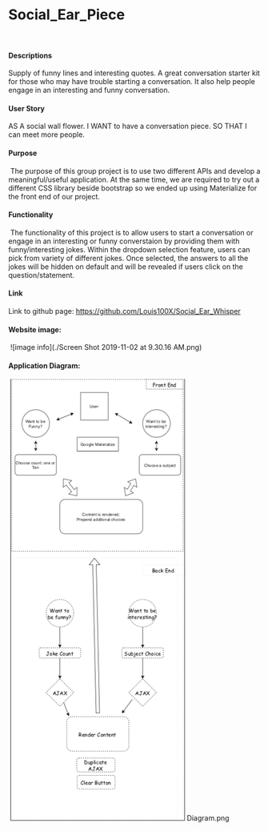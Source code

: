 # Social_Ear_Piece
​
#### Descriptions
Supply of funny lines and interesting quotes. A great conversation starter kit for those who may have trouble starting a conversation. It also help people engage in an interesting and funny conversation.
​
#### User Story
AS A social wall flower. I WANT to have a conversation piece. SO THAT I can meet more people.
​
#### Purpose
​
The purpose of this group project is to use two different APIs and develop a meaningful/useful application. At the same time, we are required to try out a different CSS library beside bootstrap so we ended up using Materialize for the front end of our project.
​
#### Functionality
​
The functionality of this project is to allow users to start a conversation or engage in an interesting or funny converstaion by providing them with funny/interesting jokes. Within the dropdown selection feature, users can pick from variety of different jokes. Once selected, the answers to all the jokes will be hidden on default and will be revealed if users click on the question/statement.
​
#### Link
Link to github page: https://github.com/Louis100X/Social_Ear_Whisper
​
#### Website image:
​
![image info](./Screen Shot 2019-11-02 at 9.30.16 AM.png)
​
#### Application Diagram:
​
![image info](./Diagram.png)
 Diagram.png
​
